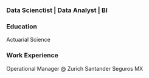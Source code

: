 ### Data Scienctist | Data Analyst | BI

### Education
Actuarial Science

### Work Experience
Operational Manager @ Zurich Santander Seguros MX
